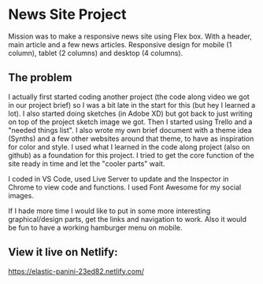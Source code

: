 # News Site Project

Mission was to make a responsive news site using Flex box. With a header, main article and a few news articles. Responsive design for mobile (1 column), tablet (2 columns) and desktop (4 columns).


## The problem

I actually first started coding another project (the code along video we got in our project brief) so I was a bit late in the start for this (but hey I learned a lot). I also started doing sketches (in Adobe XD) but got back to just writing on top of the project sketch image we got. Then I started using Trello and a "needed things list". I also wrote my own brief document with a theme idea (Synths) and a few other websites around that theme, to have as inspiration for color and style. I used what I learned in the code along project (also on github) as a foundation for this project. I tried to get the core function of the site ready in time and let the "cooler parts" wait. 

I coded in VS Code, used Live Server to update and the Inspector in Chrome to view code and functions. I used Font Awesome for my social images.

If I hade more time I would like to put in some more interesting graphical/design parts, get the links and navigation to work. Also it would be fun to have a working hamburger menu on mobile. 



## View it live on Netlify:
https://elastic-panini-23ed82.netlify.com/
